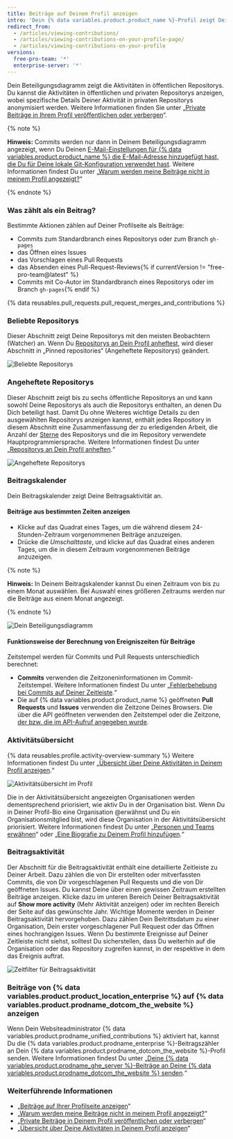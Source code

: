 ```yaml
---
title: Beiträge auf Deinem Profil anzeigen
intro: 'Dein {% data variables.product.product_name %}-Profil zeigt Deine angehefteten Repositorys und ein Diagramm mit Deinen Repository-Beiträgen des letzten Jahres an.'
redirect_from:
  - /articles/viewing-contributions/
  - /articles/viewing-contributions-on-your-profile-page/
  - /articles/viewing-contributions-on-your-profile
versions:
  free-pro-team: '*'
  enterprise-server: '*'
---
```


Dein Beteiligungsdiagramm zeigt die Aktivitäten in öffentlichen Repositorys. Du kannst die Aktivitäten in öffentlichen und privaten Repositorys anzeigen, wobei spezifische Details Deiner Aktivität in privaten Repositorys anonymisiert werden. Weitere Informationen finden Sie unter „[Private Beiträge in Ihrem Profil veröffentlichen oder verbergen](/articles/publicizing-or-hiding-your-private-contributions-on-your-profile)“.

{% note %}

**Hinweis:** Commits werden nur dann in Deinem Beteiligungsdiagramm angezeigt, wenn Du Deinen [E-Mail-Einstellungen für {% data variables.product.product_name %} die E-Mail-Adresse hinzugefügt hast, die Du für Deine lokale Git-Konfiguration verwendet hast](/articles/adding-an-email-address-to-your-github-account). Weitere Informationen findest Du unter „[Warum werden meine Beiträge nicht in meinem Profil angezeigt?](/articles/why-are-my-contributions-not-showing-up-on-my-profile#you-havent-added-your-local-git-commit-email-to-your-profile)“

{% endnote %}

### Was zählt als ein Beitrag?

Bestimmte Aktionen zählen auf Deiner Profilseite als Beiträge:

- Commits zum Standardbranch eines Repositorys oder zum Branch `gh-pages`
- das Öffnen eines Issues
- das Vorschlagen eines Pull Requests
- das Absenden eines Pull-Request-Reviews{% if currentVersion != "free-pro-team@latest" %}
- Commits mit Co-Autor im Standardbranch eines Repositorys oder im Branch `gh-pages`{% endif %}

{% data reusables.pull_requests.pull_request_merges_and_contributions %}

### Beliebte Repositorys

Dieser Abschnitt zeigt Deine Repositorys mit den meisten Beobachtern (Watcher) an. Wenn Du [Repositorys an Dein Profil anheftest](/articles/pinning-repositories-to-your-profile), wird dieser Abschnitt in „Pinned repositories“ (Angeheftete Repositorys) geändert.

![Beliebte Repositorys](/assets/images/help/profile/profile_popular_repositories.png)

### Angeheftete Repositorys

Dieser Abschnitt zeigt bis zu sechs öffentliche Repositorys an und kann sowohl Deine Repositorys als auch die Repositorys enthalten, an denen Du Dich beteiligt hast. Damit Du ohne Weiteres wichtige Details zu den ausgewählten Repositorys anzeigen kannst, enthält jedes Repository in diesem Abschnitt eine Zusammenfassung der zu erledigenden Arbeit, die Anzahl der [Sterne](/articles/saving-repositories-with-stars/) des Repositorys und die im Repository verwendete Hauptprogrammiersprache. Weitere Informationen findest Du unter „[Repositorys an Dein Profil anheften](/articles/pinning-repositories-to-your-profile).“

![Angeheftete Repositorys](/assets/images/help/profile/profile_pinned_repositories.png)

### Beitragskalender

Dein Beitragskalender zeigt Deine Beitragsaktivität an.

#### Beiträge aus bestimmten Zeiten anzeigen

- Klicke auf das Quadrat eines Tages, um die während diesem 24-Stunden-Zeitraum vorgenommenen Beiträge anzuzeigen.
- Drücke die *Umschalttaste*, und klicke auf das Quadrat eines anderen Tages, um die in diesem Zeitraum vorgenommenen Beiträge anzuzeigen.

{% note %}

**Hinweis:** In Deinem Beitragskalender kannst Du einen Zeitraum von bis zu einem Monat auswählen. Bei Auswahl eines größeren Zeitraums werden nur die Beiträge aus einem Monat angezeigt.

{% endnote %}

![Dein Beteiligungsdiagramm](/assets/images/help/profile/contributions_graph.png)

#### Funktionsweise der Berechnung von Ereigniszeiten für Beiträge

Zeitstempel werden für Commits und Pull Requests unterschiedlich berechnet:
- **Commits** verwenden die Zeitzoneninformationen im Commit-Zeitstempel. Weitere Informationen findest Du unter „[Fehlerbehebung bei Commits auf Deiner Zeitleiste](/articles/troubleshooting-commits-on-your-timeline).“
- Die auf {% data variables.product.product_name %} geöffneten **Pull Requests** und **Issues** verwenden die Zeitzone Deines Browsers. Die über die API geöffneten verwenden den Zeitstempel oder die Zeitzone, [der bzw. die im API-Aufruf angegeben wurde](https://developer.github.com/changes/2014-03-04-timezone-handling-changes).

### Aktivitätsübersicht

{% data reusables.profile.activity-overview-summary %} Weitere Informationen findest Du unter „[Übersicht über Deine Aktivitäten in Deinem Profil anzeigen](/articles/showing-an-overview-of-your-activity-on-your-profile).“

![Aktivitätsübersicht im Profil](/assets/images/help/profile/activity-overview-section.png)

Die in der Aktivitätsübersicht angezeigten Organisationen werden dementsprechend priorisiert, wie aktiv Du in der Organisation bist. Wenn Du in Deiner Profil-Bio eine Organisation @erwähnst und Du ein Organisationsmitglied bist, wird diese Organisation in der Aktivitätsübersicht priorisiert. Weitere Informationen findest Du unter „[Personen und Teams erwähnen](/articles/basic-writing-and-formatting-syntax/#mentioning-people-and-teams)“ oder „[Eine Biografie zu Deinem Profil hinzufügen](/articles/adding-a-bio-to-your-profile/).“

### Beitragsaktivität

Der Abschnitt für die Beitragsaktivität enthält eine detaillierte Zeitleiste zu Deiner Arbeit. Dazu zählen die von Dir erstellten oder mitverfassten Commits, die von Dir vorgeschlagenen Pull Requests und die von Dir geöffneten Issues. Du kannst Deine über einen gewissen Zeitraum erstellten Beiträge anzeigen. Klicke dazu im unteren Bereich Deiner Beitragsaktivität auf **Show more activity** (Mehr Aktivität anzeigen) oder im rechten Bereich der Seite auf das gewünschte Jahr. Wichtige Momente werden in Deiner Beitragsaktivität hervorgehoben. Dazu zählen Dein Beitrittsdatum zu einer Organisation, Dein erster vorgeschlagener Pull Request oder das Öffnen eines hochrangigen Issues. Wenn Du bestimmte Ereignisse auf Deiner Zeitleiste nicht siehst, solltest Du sicherstellen, dass Du weiterhin auf die Organisation oder das Repository zugreifen kannst, in der respektive in dem das Ereignis auftrat.

![Zeitfilter für Beitragsaktivität](/assets/images/help/profile/contributions_activity_time_filter.png)

### Beiträge von {% data variables.product.product_location_enterprise %} auf {% data variables.product.prodname_dotcom_the_website %} anzeigen

Wenn Dein Websiteadministrator {% data variables.product.prodname_unified_contributions %} aktiviert hat, kannst Du die {% data variables.product.prodname_enterprise %}-Beitragszähler an Dein {% data variables.product.prodname_dotcom_the_website %}-Profil senden. Weitere Informationen findest Du unter „[Deine {% data variables.product.prodname_ghe_server %}-Beiträge an Deine {% data variables.product.prodname_dotcom_the_website %} senden](/articles/sending-your-github-enterprise-server-contributions-to-your-github-com-profile).“

### Weiterführende Informationen

- „[Beiträge auf Ihrer Profilseite anzeigen](/articles/viewing-contributions-on-your-profile-page)“
- „[Warum werden meine Beiträge nicht in meinem Profil angezeigt?](/articles/why-are-my-contributions-not-showing-up-on-my-profile)“
- „[Private Beiträge in Deinem Profil veröffentlichen oder verbergen](/articles/publicizing-or-hiding-your-private-contributions-on-your-profile)“
- „[Übersicht über Deine Aktivitäten in Deinem Profil anzeigen](/articles/showing-an-overview-of-your-activity-on-your-profile)“
